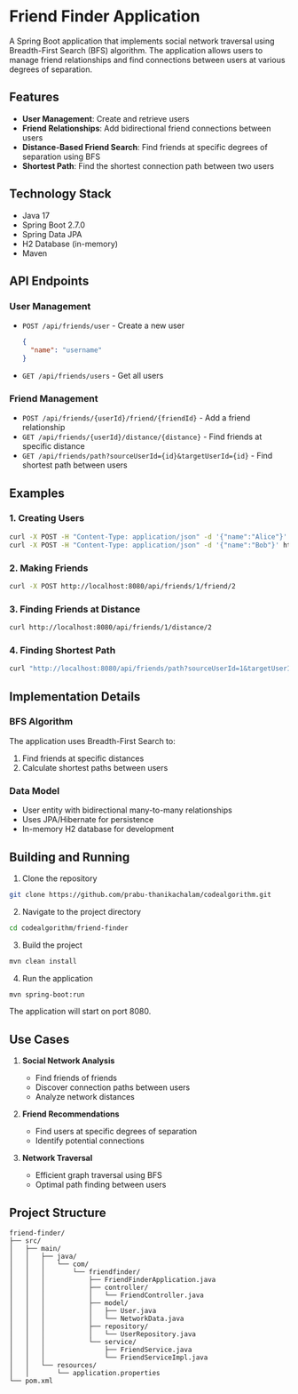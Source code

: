 # Friend Finder Application

A Spring Boot application that implements social network traversal using Breadth-First Search (BFS) algorithm. The application allows users to manage friend relationships and find connections between users at various degrees of separation.

## Features

- **User Management**: Create and retrieve users
- **Friend Relationships**: Add bidirectional friend connections between users
- **Distance-Based Friend Search**: Find friends at specific degrees of separation using BFS
- **Shortest Path**: Find the shortest connection path between two users

## Technology Stack

- Java 17
- Spring Boot 2.7.0
- Spring Data JPA
- H2 Database (in-memory)
- Maven

## API Endpoints

### User Management
- `POST /api/friends/user` - Create a new user
  ```json
  {
    "name": "username"
  }
  ```
- `GET /api/friends/users` - Get all users

### Friend Management
- `POST /api/friends/{userId}/friend/{friendId}` - Add a friend relationship
- `GET /api/friends/{userId}/distance/{distance}` - Find friends at specific distance
- `GET /api/friends/path?sourceUserId={id}&targetUserId={id}` - Find shortest path between users

## Examples

### 1. Creating Users
```bash
curl -X POST -H "Content-Type: application/json" -d '{"name":"Alice"}' http://localhost:8080/api/friends/user
curl -X POST -H "Content-Type: application/json" -d '{"name":"Bob"}' http://localhost:8080/api/friends/user
```

### 2. Making Friends
```bash
curl -X POST http://localhost:8080/api/friends/1/friend/2
```

### 3. Finding Friends at Distance
```bash
curl http://localhost:8080/api/friends/1/distance/2
```

### 4. Finding Shortest Path
```bash
curl "http://localhost:8080/api/friends/path?sourceUserId=1&targetUserId=4"
```

## Implementation Details

### BFS Algorithm
The application uses Breadth-First Search to:
1. Find friends at specific distances
2. Calculate shortest paths between users

### Data Model
- User entity with bidirectional many-to-many relationships
- Uses JPA/Hibernate for persistence
- In-memory H2 database for development

## Building and Running

1. Clone the repository
```bash
git clone https://github.com/prabu-thanikachalam/codealgorithm.git
```

2. Navigate to the project directory
```bash
cd codealgorithm/friend-finder
```

3. Build the project
```bash
mvn clean install
```

4. Run the application
```bash
mvn spring-boot:run
```

The application will start on port 8080.

## Use Cases

1. **Social Network Analysis**
   - Find friends of friends
   - Discover connection paths between users
   - Analyze network distances

2. **Friend Recommendations**
   - Find users at specific degrees of separation
   - Identify potential connections

3. **Network Traversal**
   - Efficient graph traversal using BFS
   - Optimal path finding between users

## Project Structure

```
friend-finder/
├── src/
│   ├── main/
│   │   ├── java/
│   │   │   └── com/
│   │   │       └── friendfinder/
│   │   │           ├── FriendFinderApplication.java
│   │   │           ├── controller/
│   │   │           │   └── FriendController.java
│   │   │           ├── model/
│   │   │           │   ├── User.java
│   │   │           │   └── NetworkData.java
│   │   │           ├── repository/
│   │   │           │   └── UserRepository.java
│   │   │           └── service/
│   │   │               ├── FriendService.java
│   │   │               └── FriendServiceImpl.java
│   │   └── resources/
│   │       └── application.properties
└── pom.xml
```